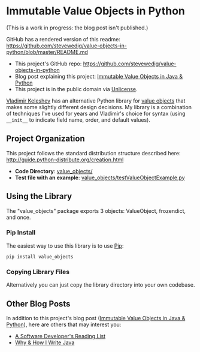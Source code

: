 Immutable Value Objects in Python
=======================

(This is a work in progress: the blog post isn't published.)

GitHub has a rendered version of this readme: https://github.com/stevewedig/value-objects-in-python/blob/master/README.md

* This project's GitHub repo: https://github.com/stevewedig/value-objects-in-python
* Blog post explaining this project: [Immutable Value Objects in Java & Python](http://stevewedig.com)
* This project is in the public domain via [Unlicense](http://unlicense.org).

[Vladimir Keleshev](https://github.com/halst) has an alternative Python library for [value objects](https://github.com/halst/value) that makes some slightly different design decisions. My library is a combination of techniques I've used for years and Vladimir's choice for syntax (using `__init__` to indicate field name, order, and default values).

## Project Organization

This project follows the standard distribution structure described here: http://guide.python-distribute.org/creation.html

* **Code Directory**: [value_objects/](https://github.com/stevewedig/value-objects-in-python/tree/master/value_objects)
* **Test file with an example**: [value_objects/testValueObjectExample.py](https://github.com/stevewedig/value-objects-in-python/blob/master/value_objects/testValueObjectExample.py)

## Using the Library

The "value_objects" package exports 3 objects: ValueObject, frozendict, and once.

### Pip Install

The easiest way to use this library is to use [Pip](http://en.wikipedia.org/wiki/Pip_(package_manager)):

    pip install value_objects

### Copying Library Files

Alternatively you can just copy the library directory into your own codebase.

## Other Blog Posts

In addition to this project's blog post ([Immutable Value Objects in Java & Python](http://stevewedig.com)), here are others that may interest you:

* [A Software Developer's Reading List](http://stevewedig.com/2014/02/03/software-developers-reading-list/)
* [Why & How I Write Java](http://stevewedig.com/2014/02/17/why-and-how-i-write-java/)

